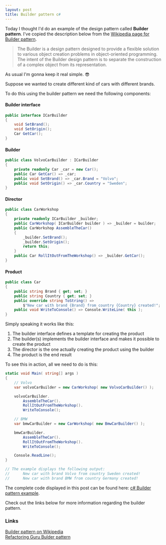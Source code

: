 ```yaml
---
layout: post
title: Builder pattern c#
---
```


Today I thought I'd do an example of the design pattern called **Builder pattern**. I've copied the description below from the [Wikipedia page for Builder pattern](https://en.wikipedia.org/wiki/Builder_pattern).

>The Builder is a design pattern designed to provide a flexible solution to various object creation problems in object-oriented programming. The intent of the Builder design pattern is to separate the construction of a complex object from its representation.

As usual I'm gonna keep it real simple. 😎

Suppose we wanted to create different kind of cars with different brands. 

To do this using the builder pattern we need the following components:

#### Builder interface

```c#
public interface ICarBuilder
{
    void SetBrand();
    void SetOrigin();
    Car GetCar();
}
```

#### Builder

```c#
public class VolvoCarBuilder : ICarBuilder
{
    private readonly Car _car = new Car();
    public Car GetCar() => _car;
    public void SetBrand() => _car.Brand = "Volvo";
    public void SetOrigin() => _car.Country = "Sweden";
}
```

#### Director

```c#
public class CarWorkshop
{
    private readonly ICarBuilder _builder;
    public CarWorkshop( ICarBuilder builder ) => _builder = builder;
    public CarWorkshop AssembleTheCar()
    {
        _builder.SetBrand();
        _builder.SetOrigin();
        return this;
    }
    public Car RollItOutFromTheWorkshop() => _builder.GetCar();
}
```

#### Product

```c#
public class Car
{
    public string Brand { get; set; }
    public string Country { get; set; }
    public override string ToString() => 
        $"New car with brand {Brand} from country {Country} created!";
    public void WriteToConsole() => Console.WriteLine( this );
}
```

Simply speaking it works like this:

1. The builder interface defines a template for creating the product
2. The builder(s) implements the builder interface and makes it possible to create the product
3. The director is the one actually creating the product using the builder
4. The product is the end result

To see this in action, all we need to do is this:

```c#
static void Main( string[] args )
{
    // Volvo
    var volvoCarBuilder = new CarWorkshop( new VolvoCarBuilder() );

    volvoCarBuilder.
        AssembleTheCar().
        RollItOutFromTheWorkshop().
        WriteToConsole();

    // BMW
    var bmwCarBuilder = new CarWorkshop( new BmwCarBuilder() );

    bmwCarBuilder.
        AssembleTheCar().
        RollItOutFromTheWorkshop().
        WriteToConsole();

    Console.ReadLine();
}

// The example displays the following output:
//      New car with brand Volvo from country Sweden created!
//      New car with brand BMW from country Germany created!
```

The complete code displayed in this post can be found here: [c# Builder pattern example](https://github.com/jonasolin/designpatterns/tree/master/csharp/BuilderPattern).

Check out the links below for more information regarding the builder pattern.

### Links
[Builder pattern on Wikipedia](https://en.wikipedia.org/wiki/Builder_pattern)  
[Refactoring Guru Bulder pattern](https://refactoring.guru/design-patterns/builder/csharp/example)  
